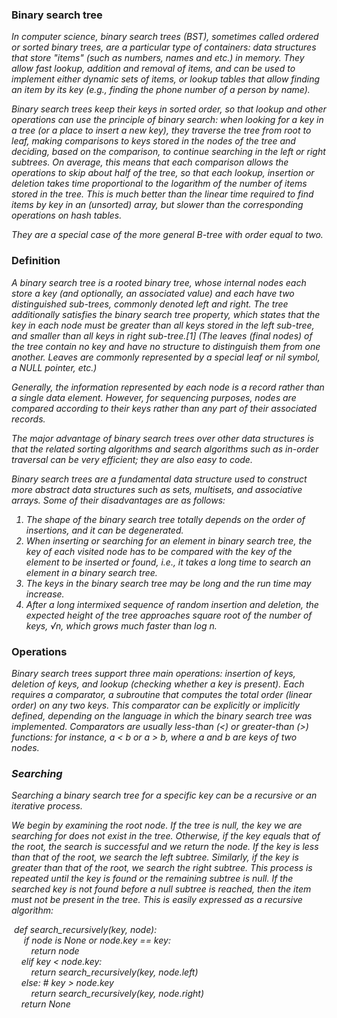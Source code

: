 <b><h3>Binary search tree</h3></b>

<i>In computer science, binary search trees (BST), sometimes called ordered or sorted binary trees, are a particular type of containers: data structures that store "items" (such as numbers, names and etc.) in memory. They allow fast lookup, addition and removal of items, and can be used to implement either dynamic sets of items, or lookup tables that allow finding an item by its key (e.g., finding the phone number of a person by name).

Binary search trees keep their keys in sorted order, so that lookup and other operations can use the principle of binary search: when looking for a key in a tree (or a place to insert a new key), they traverse the tree from root to leaf, making comparisons to keys stored in the nodes of the tree and deciding, based on the comparison, to continue searching in the left or right subtrees. On average, this means that each comparison allows the operations to skip about half of the tree, so that each lookup, insertion or deletion takes time proportional to the logarithm of the number of items stored in the tree. This is much better than the linear time required to find items by key in an (unsorted) array, but slower than the corresponding operations on hash tables.

They are a special case of the more general B-tree with order equal to two.</i>

<b><h3>Definition</h3></b>

<i>A binary search tree is a rooted binary tree, whose internal nodes each store a key (and optionally, an associated value) and each have two distinguished sub-trees, commonly denoted left and right. The tree additionally satisfies the binary search tree property, which states that the key in each node must be greater than all keys stored in the left sub-tree, and smaller than all keys in right sub-tree.[1] (The leaves (final nodes) of the tree contain no key and have no structure to distinguish them from one another. Leaves are commonly represented by a special leaf or nil symbol, a NULL pointer, etc.)

Generally, the information represented by each node is a record rather than a single data element. However, for sequencing purposes, nodes are compared according to their keys rather than any part of their associated records.

The major advantage of binary search trees over other data structures is that the related sorting algorithms and search algorithms such as in-order traversal can be very efficient; they are also easy to code.

Binary search trees are a fundamental data structure used to construct more abstract data structures such as sets, multisets, and associative arrays. Some of their disadvantages are as follows:

<ol><li>The shape of the binary search tree totally depends on the order of insertions, and it can be degenerated.</li>
<li>When inserting or searching for an element in binary search tree, the key of each visited node has to be compared with the key of the element to be inserted or found, i.e., it takes a long time to search an element in a binary search tree.</li>
<li>The keys in the binary search tree may be long and the run time may increase.</li>
<li>After a long intermixed sequence of random insertion and deletion, the expected height of the tree approaches square root of the number of keys, √n, which grows much faster than log n.</li></ol></i>

<b><h3>Operations</h3></b>

<i>Binary search trees support three main operations: insertion of keys, deletion of keys, and lookup (checking whether a key is present). Each requires a comparator, a subroutine that computes the total order (linear order) on any two keys. This comparator can be explicitly or implicitly defined, depending on the language in which the binary search tree was implemented. Comparators are usually less-than (<) or greater-than (>) functions: for instance, a < b or a > b, where a and b are keys of two nodes.<i>

<b><h3>Searching</h3></b>

<i>Searching a binary search tree for a specific key can be a recursive or an iterative process.

We begin by examining the root node. If the tree is null, the key we are searching for does not exist in the tree. Otherwise, if the key equals that of the root, the search is successful and we return the node. If the key is less than that of the root, we search the left subtree. Similarly, if the key is greater than that of the root, we search the right subtree. This process is repeated until the key is found or the remaining subtree is null. If the searched key is not found before a null subtree is reached, then the item must not be present in the tree. This is easily expressed as a recursive algorithm:</i>

 &nbsp;def search_recursively(key, node):</br>
    &nbsp;&nbsp; &nbsp;&nbsp;if node is None or node.key == key:</br>
        &nbsp;&nbsp;&nbsp;&nbsp;&nbsp;&nbsp;&nbsp;&nbsp;return node</br>
    &nbsp;&nbsp;&nbsp;&nbsp;elif key < node.key:</br>
         &nbsp;&nbsp;&nbsp;&nbsp;&nbsp;&nbsp;&nbsp;&nbsp;return search_recursively(key, node.left)</br>
    &nbsp;&nbsp;&nbsp;&nbsp;else:  # key > node.key</br>
         &nbsp;&nbsp;&nbsp;&nbsp;&nbsp;&nbsp;&nbsp;&nbsp;return search_recursively(key, node.right)</br>
     &nbsp;&nbsp;&nbsp;&nbsp;return None</br>
